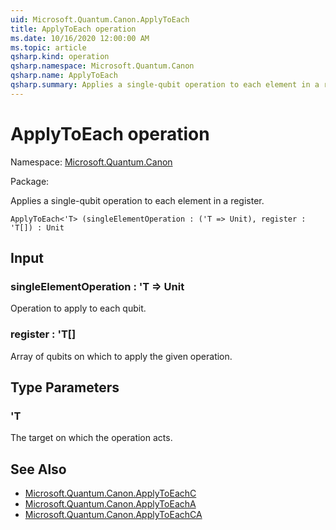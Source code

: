 ```yaml
---
uid: Microsoft.Quantum.Canon.ApplyToEach
title: ApplyToEach operation
ms.date: 10/16/2020 12:00:00 AM
ms.topic: article
qsharp.kind: operation
qsharp.namespace: Microsoft.Quantum.Canon
qsharp.name: ApplyToEach
qsharp.summary: Applies a single-qubit operation to each element in a register.
---
```


# ApplyToEach operation

Namespace: [Microsoft.Quantum.Canon](xref:Microsoft.Quantum.Canon)

Package: [](https://nuget.org/packages/)


Applies a single-qubit operation to each element in a register.

```Q#
ApplyToEach<'T> (singleElementOperation : ('T => Unit), register : 'T[]) : Unit
```


## Input

### singleElementOperation : 'T => Unit 

Operation to apply to each qubit.


### register : 'T[]

Array of qubits on which to apply the given operation.



## Type Parameters

### 'T

The target on which the operation acts.



## See Also

- [Microsoft.Quantum.Canon.ApplyToEachC](xref:Microsoft.Quantum.Canon.ApplyToEachC)
- [Microsoft.Quantum.Canon.ApplyToEachA](xref:Microsoft.Quantum.Canon.ApplyToEachA)
- [Microsoft.Quantum.Canon.ApplyToEachCA](xref:Microsoft.Quantum.Canon.ApplyToEachCA)